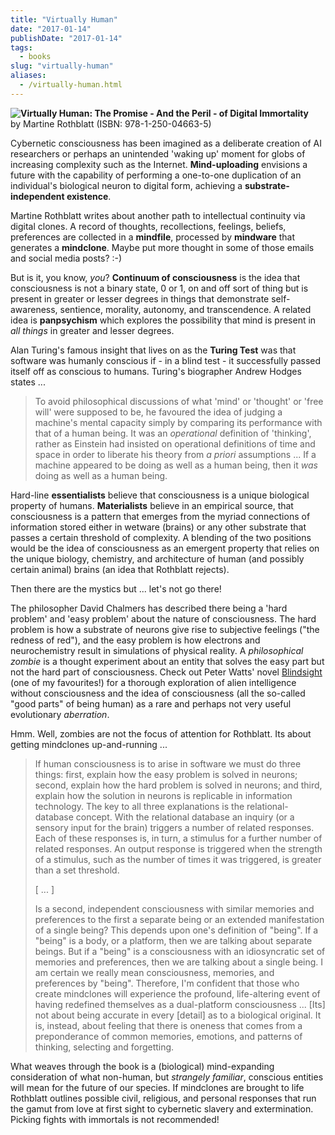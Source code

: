 ```yaml
---
title: "Virtually Human"
date: "2017-01-14"
publishDate: "2017-01-14"
tags:
  - books
slug: "virtually-human"
aliases:
  - /virtually-human.html
---
```


<img style="float:left" src="/img/virtually_human.jpg" />

**Virtually Human: The Promise - And the Peril - of Digital Immortality** <br />
by Martine Rothblatt (ISBN: 978-1-250-04663-5)

Cybernetic consciousness has been imagined as a deliberate creation of AI researchers or perhaps an unintended 'waking up' moment for globs of increasing complexity such as the Internet. **Mind-uploading** envisions a future with the capability of performing a one-to-one duplication of an individual's biological neuron to digital form, achieving a **substrate-independent existence**.

Martine Rothblatt writes about another path to intellectual continuity via digital clones. A record of thoughts, recollections, feelings, beliefs, preferences are collected in a **mindfile**, processed by **mindware** that generates a **mindclone**. Maybe put more thought in some of those emails and social media posts? :-)

But is it, you know, *you*? **Continuum of consciousness** is the idea that consciousness is not a binary state, 0 or 1, on and off sort of thing but is present in greater or lesser degrees in things that demonstrate self-awareness, sentience, morality, autonomy, and transcendence. A related idea is **panpsychism** which explores the possibility that mind is present in *all things* in greater and lesser degrees.

Alan Turing's famous insight that lives on as the **Turing Test** was that software was humanly conscious if - in a blind test - it successfully passed itself off as conscious to humans. Turing's biographer Andrew Hodges states ...

> To avoid philosophical discussions of what 'mind' or 'thought' or 'free will' were supposed to be, he favoured the idea of judging a machine's mental capacity simply by comparing its performance with that of a human being. It was an *operational* definition of 'thinking', rather as Einstein had insisted on operational definitions of time and space in order to liberate his theory from *a priori* assumptions ... If a machine appeared to be doing as well as a human being, then it *was* doing as well as a human being.

Hard-line **essentialists** believe that consciousness is a unique biological property of humans. **Materialists** believe in an empirical source, that consciousness is a pattern that emerges from the myriad connections of information stored either in wetware (brains) or any other substrate that passes a certain threshold of complexity. A blending of the two positions would be the idea of consciousness as an emergent property that relies on the unique biology, chemistry, and architecture of human (and possibly certain animal) brains (an idea that Rothblatt rejects).

Then there are the mystics but ... let's not go there!

The philosopher David Chalmers has described there being a 'hard problem' and 'easy problem' about the nature of consciousness. The hard problem is how a substrate of neurons give rise to subjective feelings ("the redness of red"), and the easy problem is how electrons and neurochemistry result in simulations of physical reality. A *philosophical zombie* is a thought experiment about an entity that solves the easy part but not the hard part of consciousness. Check out Peter Watts' novel [Blindsight](http://www.rifters.com/real/Blindsight.htm) (one of my favourites!) for a thorough exploration of alien intelligence without consciousness and the idea of consciousness (all the so-called "good parts" of being human) as a rare and perhaps not very useful evolutionary *aberration*.

Hmm. Well, zombies are not the focus of attention for Rothblatt. Its about getting mindclones up-and-running ...

> If human consciousness is to arise in software we must do three things: first, explain how the easy problem is solved in neurons; second, explain how the hard problem is solved in neurons; and third, explain how the solution in neurons is replicable in information technology. The key to all three explanations is the relational-database concept. With the relational database an inquiry (or a sensory input for the brain) triggers a number of related responses. Each of these responses is, in turn, a stimulus for a further number of related responses. An output response is triggered when the strength of a stimulus, such as the number of times it was triggered, is greater than a set threshold.
>
> [ ... ]
>
> Is a second, independent consciousness with similar memories and preferences to the first a separate being or an extended manifestation of a single being? This depends upon one's definition of "being". If a "being" is a body, or a platform, then we are talking about separate beings. But if a "being" is a consciousness with an idiosyncratic set of memories and preferences, then we are talking about a single being. I am certain we really mean consciousness, memories, and preferences by "being". Therefore, I'm confident that those who create mindclones will experience the profound, life-altering event of having redefined themselves as a dual-platform consciousness ... [Its] not about being accurate in every [detail] as to a biological original. It is, instead, about feeling that there is oneness that comes from a preponderance of common memories, emotions, and patterns of thinking, selecting and forgetting.

What weaves through the book is a (biological) mind-expanding consideration of what non-human, but *strangely familiar*, conscious entities will mean for the future of our species. If mindclones are brought to life Rothblatt outlines possible civil, religious, and personal responses that run the gamut from love at first sight to cybernetic slavery and extermination. Picking fights with immortals is not recommended!
